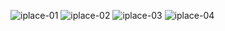![iplace-01](https://i.imgur.com/q3SSLlU.png)
![iplace-02](https://i.imgur.com/MSys7cp.png)
![iplace-03](https://i.imgur.com/Yez2D0j.png)
![iplace-04](https://i.imgur.com/ZWL7GCF.png)